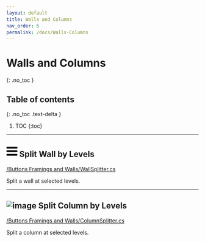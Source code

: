 ```yaml
---
layout: default
title: Walls and Columns
nav_order: 6
permalink: /docs/Walls-Columns
---
```


# Walls and Columns
{: .no_toc }

## Table of contents
{: .no_toc .text-delta }

1. TOC
{:toc}

---

## ![image](https://raw.githubusercontent.com/giobel/ReviTab/master/ReviTab/Resources/splitWalls.png) Split Wall by Levels
[/Buttons Framings and Walls/WallSplitter.cs](https://github.com/giobel/ReviTab/blob/master/ReviTab/Buttons%20Framings%20and%20Walls/WallSplitter.cs)

Split a wall at selected levels.


---

## ![image](https://raw.githubusercontent.com/giobel/ReviTab/master/ReviTab/Resources/columnSplit.png) Split Column by Levels
[/Buttons Framings and Walls/ColumnSplitter.cs](https://github.com/giobel/ReviTab/blob/master/ReviTab/Buttons%20Framings%20and%20Walls/ColumnSplitter.cs)

Split a column at selected levels.



